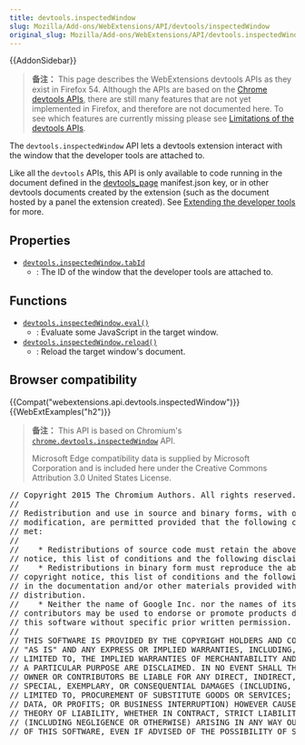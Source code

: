```yaml
---
title: devtools.inspectedWindow
slug: Mozilla/Add-ons/WebExtensions/API/devtools/inspectedWindow
original_slug: Mozilla/Add-ons/WebExtensions/API/devtools.inspectedWindow
---
```

{{AddonSidebar}}

> **备注：** This page describes the WebExtensions devtools APIs as they exist in Firefox 54. Although the APIs are based on the [Chrome devtools APIs](https://developer.chrome.com/extensions/devtools), there are still many features that are not yet implemented in Firefox, and therefore are not documented here. To see which features are currently missing please see [Limitations of the devtools APIs](/zh-CN/Add-ons/WebExtensions/Using_the_devtools_APIs#Limitations_of_the_devtools_APIs).

The `devtools.inspectedWindow` API lets a devtools extension interact with the window that the developer tools are attached to.

Like all the `devtools` APIs, this API is only available to code running in the document defined in the [devtools_page](/zh-CN/docs/Mozilla/Add-ons/WebExtensions/manifest.json/devtools_page) manifest.json key, or in other devtools documents created by the extension (such as the document hosted by a panel the extension created). See [Extending the developer tools](/zh-CN/docs/Mozilla/Add-ons/WebExtensions/Extending_the_developer_tools) for more.

## Properties

- [`devtools.inspectedWindow.tabId`](/zh-CN/Add-ons/WebExtensions/API/devtools.inspectedWindow/tabId)
  - : The ID of the window that the developer tools are attached to.

## Functions

- [`devtools.inspectedWindow.eval()`](/zh-CN/Add-ons/WebExtensions/API/devtools.inspectedWindow/eval)
  - : Evaluate some JavaScript in the target window.
- [`devtools.inspectedWindow.reload()`](/zh-CN/Add-ons/WebExtensions/API/devtools.inspectedWindow/reload)
  - : Reload the target window's document.

## Browser compatibility

{{Compat("webextensions.api.devtools.inspectedWindow")}}{{WebExtExamples("h2")}}

> **备注：** This API is based on Chromium's [`chrome.devtools.inspectedWindow`](https://developer.chrome.com/extensions/devtools_inspectedWindow) API.
>
> Microsoft Edge compatibility data is supplied by Microsoft Corporation and is included here under the Creative Commons Attribution 3.0 United States License.

<div class="hidden"><pre>// Copyright 2015 The Chromium Authors. All rights reserved.
//
// Redistribution and use in source and binary forms, with or without
// modification, are permitted provided that the following conditions are
// met:
//
//    * Redistributions of source code must retain the above copyright
// notice, this list of conditions and the following disclaimer.
//    * Redistributions in binary form must reproduce the above
// copyright notice, this list of conditions and the following disclaimer
// in the documentation and/or other materials provided with the
// distribution.
//    * Neither the name of Google Inc. nor the names of its
// contributors may be used to endorse or promote products derived from
// this software without specific prior written permission.
//
// THIS SOFTWARE IS PROVIDED BY THE COPYRIGHT HOLDERS AND CONTRIBUTORS
// "AS IS" AND ANY EXPRESS OR IMPLIED WARRANTIES, INCLUDING, BUT NOT
// LIMITED TO, THE IMPLIED WARRANTIES OF MERCHANTABILITY AND FITNESS FOR
// A PARTICULAR PURPOSE ARE DISCLAIMED. IN NO EVENT SHALL THE COPYRIGHT
// OWNER OR CONTRIBUTORS BE LIABLE FOR ANY DIRECT, INDIRECT, INCIDENTAL,
// SPECIAL, EXEMPLARY, OR CONSEQUENTIAL DAMAGES (INCLUDING, BUT NOT
// LIMITED TO, PROCUREMENT OF SUBSTITUTE GOODS OR SERVICES; LOSS OF USE,
// DATA, OR PROFITS; OR BUSINESS INTERRUPTION) HOWEVER CAUSED AND ON ANY
// THEORY OF LIABILITY, WHETHER IN CONTRACT, STRICT LIABILITY, OR TORT
// (INCLUDING NEGLIGENCE OR OTHERWISE) ARISING IN ANY WAY OUT OF THE USE
// OF THIS SOFTWARE, EVEN IF ADVISED OF THE POSSIBILITY OF SUCH DAMAGE.
</pre></div>
